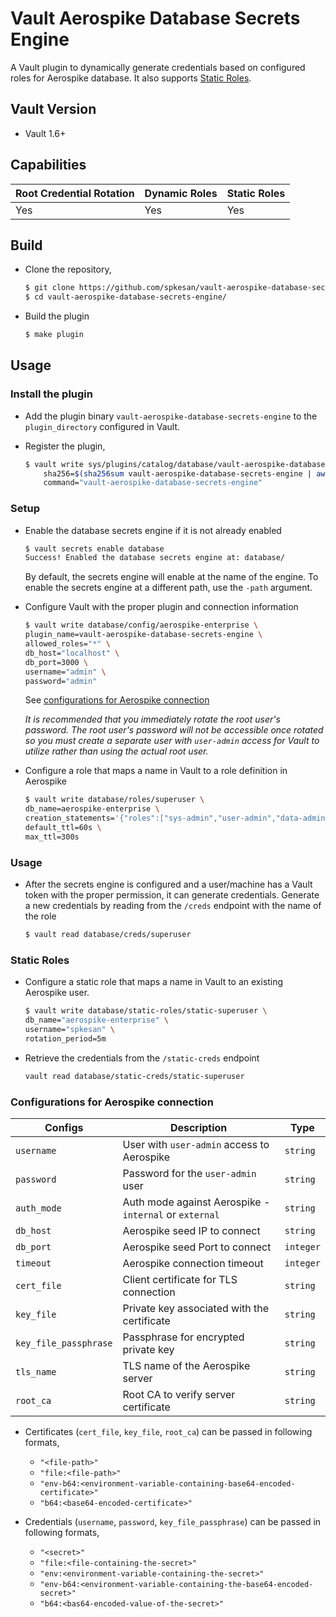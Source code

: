 # Vault Aerospike Database Secrets Engine

A Vault plugin to dynamically generate credentials based on configured roles for Aerospike database. It also supports [Static Roles](https://www.vaultproject.io/docs/secrets/databases#static-roles).

## Vault Version

- Vault 1.6+

## Capabilities

| Root Credential Rotation | Dynamic Roles | Static Roles |
| ------------------------ | ------------- | ------------ |
|           Yes            |      Yes      |      Yes     |

## Build

- Clone the repository,
	```sh
	$ git clone https://github.com/spkesan/vault-aerospike-database-secrets-engine.git
	$ cd vault-aerospike-database-secrets-engine/
	```

- Build the plugin
	```sh
	$ make plugin
	```

## Usage

### Install the plugin

- Add the plugin binary `vault-aerospike-database-secrets-engine` to the `plugin_directory` configured in Vault.

- Register the plugin,
	```sh
	$ vault write sys/plugins/catalog/database/vault-aerospike-database-secrets-engine \
		sha256=$(sha256sum vault-aerospike-database-secrets-engine | awk '{print $1}') \
		command="vault-aerospike-database-secrets-engine"
	```

### Setup

- Enable the database secrets engine if it is not already enabled
	```sh
	$ vault secrets enable database
	Success! Enabled the database secrets engine at: database/
	```
	By default, the secrets engine will enable at the name of the engine. To enable the secrets engine at a different path, use the `-path` argument.

- Configure Vault with the proper plugin and connection information
	```sh
	$ vault write database/config/aerospike-enterprise \
	plugin_name=vault-aerospike-database-secrets-engine \
	allowed_roles="*" \
	db_host="localhost" \
	db_port=3000 \
	username="admin" \
	password="admin"
	```

	See [configurations for Aerospike connection](#configurations-for-aerospike-connection)

	*It is recommended that you immediately rotate the root user's password. The root user's password will not be accessible once rotated so you must create a separate user with `user-admin` access for Vault to utilize rather than using the actual root user.*

- Configure a role that maps a name in Vault to a role definition in Aerospike
	```sh
	$ vault write database/roles/superuser \
	db_name=aerospike-enterprise \
	creation_statements='{"roles":["sys-admin","user-admin","data-admin","read-write-udf"]}' \
	default_ttl=60s \
	max_ttl=300s
	```

### Usage

- After the secrets engine is configured and a user/machine has a Vault token with the proper permission, it can generate credentials. Generate a new credentials by reading from the `/creds` endpoint with the name of the role
	```sh
	$ vault read database/creds/superuser
	```

### Static Roles

- Configure a static role that maps a name in Vault to an existing Aerospike user.
	```sh
	$ vault write database/static-roles/static-superuser \
	db_name="aerospike-enterprise" \
	username="spkesan" \
	rotation_period=5m
	```

- Retrieve the credentials from the `/static-creds` endpoint
	```sh
	vault read database/static-creds/static-superuser
	```

### Configurations for Aerospike connection

| Configs | Description | Type |
| ------- | ----------- | ---- |
| `username`| User with `user-admin` access to Aerospike | `string` |
| `password` | Password for the `user-admin` user | `string` |
| `auth_mode` | Auth mode against Aerospike - `internal` or `external` | `string` |
| `db_host` | Aerospike seed IP to connect | `string` |
| `db_port` | Aerospike seed Port to connect | `integer` |
| `timeout` | Aerospike connection timeout | `integer` |
| `cert_file` | Client certificate for TLS connection | `string` |
| `key_file` | Private key associated with the certificate | `string` |
| `key_file_passphrase` | Passphrase for encrypted private key | `string` |
| `tls_name` | TLS name of the Aerospike server | `string` |
| `root_ca` | Root CA to verify server certificate | `string` |

- Certificates (`cert_file`, `key_file`, `root_ca`) can be passed in following formats,
	- `"<file-path>"`
	- `"file:<file-path>"`
	- `"env-b64:<environment-variable-containing-base64-encoded-certificate>"`
	- `"b64:<base64-encoded-certificate>"`

- Credentials (`username`, `password`, `key_file_passphrase`) can be passed in following formats,
	- `"<secret>"`
	- `"file:<file-containing-the-secret>"`
	- `"env:<environment-variable-containing-the-secret>"`
	- `"env-b64:<environment-variable-containing-the-base64-encoded-secret>"`
	- `"b64:<bas64-encoded-value-of-the-secret>"`
